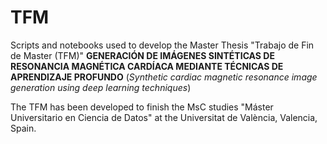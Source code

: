 # TFM

Scripts and notebooks used to develop the Master Thesis "Trabajo de Fin de Master (TFM)"  **GENERACIÓN DE IMÁGENES SINTÉTICAS DE RESONANCIA MAGNÉTICA CARDÍACA MEDIANTE TÉCNICAS DE APRENDIZAJE PROFUNDO** (*Synthetic cardiac magnetic resonance image generation using deep learning techniques*)

The TFM has been developed to finish the MsC studies "Máster Universitario en Ciencia de Datos" at the Universitat de València, Valencia, Spain.
